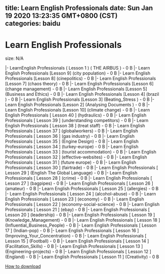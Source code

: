 
title: Learn English Professionals
date: Sun Jan 19 2020 13:23:35 GMT+0800 (CST)    
categories: baidu
---

# Learn English Professionals
size: N/A
 
 
|- LearnEnglish Professionals ( Lesson 1 ) ( THE AIRBUS ) - 0 B
|- Learn English Professionals [Lesson 9] (city population) - 0 B
|- Learn English Professionals [Lesson 8] (cinepolitics) - 0 B
|- Learn English Professionals [Lesson 7] (chaos theory) - 0 B
|- Learn English Professionals [Lesson 6] (change management) - 0 B
|- Learn English Professionals [Lesson 5] (Business and Ethics) - 0 B
|- Learn English Professionals [Lesson 4] (brazil ) - 0 B
|- Learn English Professionals [Lesson 3] (Beating_Stress ) - 0 B
|- Learn English Professionals [Lesson 2] (Analysing Documents ) - 0 B
|- Learn English Professionals [Lesson 10] (climate change) - 0 B
|- Learn English Professionals [ Lesson 40 ] (hydraulics) - 0 B
|- Learn English Professionals [ Lesson 39 ] (understanding competitors) - 0 B
|- Learn English Professionals [ Lesson 38 ] (treat staff) - 0 B
|- Learn English Professionals [ Lesson 37 ] (globalworkers) - 0 B
|- Learn English Professionals [ Lesson 36 ] (gas industry) - 0 B
|- Learn English Professionals [ Lesson 35 ] (Engine Design) - 0 B
|- Learn English Professionals [ Lesson 34 ] (turkey-europe) - 0 B
|- Learn English Professionals [ Lesson 33 ] (tourist accommodation) - 0 B
|- Learn English Professionals [ Lesson 32 ] (effective-websites) - 0 B
|- Learn English Professionals [ Lesson 31 ] (future europe) - 0 B
|- Learn English Professionals [ Lesson 30 ] (fairtrade) - 0 B
|- Learn English Professionals [ Lesson 29 ] (English The Global Language) - 0 B
|- Learn English Professionals [ Lesson 28 ] (crime) - 0 B
|- Learn English Professionals [ Lesson 27 ] (bagpipes) - 0 B
|- Learn English Professionals [ Lesson 26 ] (amateur) - 0 B
|- Learn English Professionals [ Lesson 25 ] (allergies) - 0 B
|- Learn English Professionals [ Lesson 24 ] (alcohol-abuse) - 0 B
|- Learn English Professionals [ Lesson 23 ] (economy) - 0 B
|- Learn English Professionals [ Lesson 22 ] (economy-social-science) - 0 B
|- Learn English Professionals [ Lesson 21 ] (ebay) - 0 B
|- Learn English Professionals [ Lesson 20 ] (leadership) - 0 B
|- Learn English Professionals [ Lesson 19 ] (Knowledge_Management) - 0 B
|- Learn English Professionals [ Lesson 18 ] (Influential_Business_People) - 0 B
|- Learn English Professionals [ Lesson 17 ] (Indian-pop) - 0 B
|- Learn English Professionals [ Lesson 16 ] (Improving_Your_Concentration) - 0 B
|- Learn English Professionals [ Lesson 15 ] (Football) - 0 B
|- Learn English Professionals [ Lesson 14 ] (Facilitation_Skills) - 0 B
|- Learn English Professionals [ Lesson 13 ] (Engineering-projects) - 0 B
|- Learn English Professionals [ Lesson 12 ] (England) - 0 B
|- Learn English Professionals [ Lesson 11 ] (Creativity) - 0 B

[How to download](https://bpcam.bemobtrk.com/go/2ceec3aa-1ca2-46d6-b9ff-aaa5c184517c?jno=364)